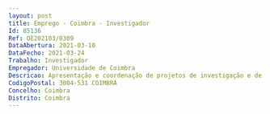 ```yaml
--- 
layout: post
title: Emprego - Coimbra - Investigador
Id: 85136
Ref: OE202103/0309
DataAbertura: 2021-03-10
DataFecho: 2021-03-24
Trabalho: Investigador
Empregador: Universidade de Coimbra
Descricao: Apresentação e coordenação de projetos de investigação e de criação de recursos no âmbito do Português como Língua Não Materna e do Português como língua de conhecimento Colaboração no desenvolvimento de uma gramática informatizada de Português como Língua Não Materna Apresentação e coordenação de projetos de investigação e de criação de recursos no âmbito da Tradução Apresentação e coordenação de projetos de investigação e de criação de recursos em articulação com outros domínios do conhecimento outros grupos profissionais Participação em redes nacionais e internacionais de investigação.
CodigoPostal: 3004-531 COIMBRA
Concelho: Coimbra
Distrito: Coimbra
--- 
```

